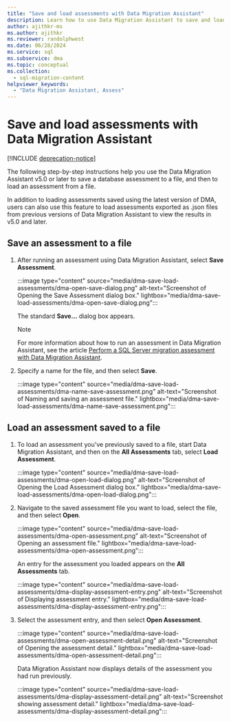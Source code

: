 ```yaml
---
title: "Save and load assessments with Data Migration Assistant"
description: Learn how to use Data Migration Assistant to save and load assessments.
author: ajithkr-ms
ms.author: ajithkr
ms.reviewer: randolphwest
ms.date: 06/28/2024
ms.service: sql
ms.subservice: dma
ms.topic: conceptual
ms.collection:
  - sql-migration-content
helpviewer_keywords:
  - "Data Migration Assistant, Assess"
---
```


# Save and load assessments with Data Migration Assistant

[!INCLUDE [deprecation-notice](includes/deprecation-notice.md)]

The following step-by-step instructions help you use the Data Migration Assistant v5.0 or later to save a database assessment to a file, and then to load an assessment from a file.

In addition to loading assessments saved using the latest version of DMA, users can also use this feature to load assessments exported as .json files from previous versions of Data Migration Assistant to view the results in v5.0 and later.

## Save an assessment to a file

1. After running an assessment using Data Migration Assistant, select **Save Assessment**.

   :::image type="content" source="media/dma-save-load-assessments/dma-open-save-dialog.png" alt-text="Screenshot of Opening the Save Assessment dialog box." lightbox="media/dma-save-load-assessments/dma-open-save-dialog.png":::

   The standard **Save...** dialog box appears.

   > [!NOTE]  
   > For more information about how to run an assessment in Data Migration Assistant, see the article [Perform a SQL Server migration assessment with Data Migration Assistant](dma-assesssqlonprem.md).

1. Specify a name for the file, and then select **Save**.

   :::image type="content" source="media/dma-save-load-assessments/dma-name-save-assessment.png" alt-text="Screenshot of Naming and saving an assessment file." lightbox="media/dma-save-load-assessments/dma-name-save-assessment.png":::

## Load an assessment saved to a file

1. To load an assessment you've previously saved to a file, start Data Migration Assistant, and then on the **All Assessments** tab, select **Load Assessment**.

   :::image type="content" source="media/dma-save-load-assessments/dma-open-load-dialog.png" alt-text="Screenshot of Opening the Load Assessment dialog box." lightbox="media/dma-save-load-assessments/dma-open-load-dialog.png":::

1. Navigate to the saved assessment file you want to load, select the file, and then select **Open**.

   :::image type="content" source="media/dma-save-load-assessments/dma-open-assessment.png" alt-text="Screenshot of Opening an assessment file." lightbox="media/dma-save-load-assessments/dma-open-assessment.png":::

   An entry for the assessment you loaded appears on the **All Assessments** tab.

   :::image type="content" source="media/dma-save-load-assessments/dma-display-assessment-entry.png" alt-text="Screenshot of Displaying assessment entry." lightbox="media/dma-save-load-assessments/dma-display-assessment-entry.png":::

1. Select the assessment entry, and then select **Open Assessment**.

   :::image type="content" source="media/dma-save-load-assessments/dma-open-assessment-detail.png" alt-text="Screenshot of Opening the assessment detail." lightbox="media/dma-save-load-assessments/dma-open-assessment-detail.png":::

   Data Migration Assistant now displays details of the assessment you had run previously.

   :::image type="content" source="media/dma-save-load-assessments/dma-display-assessment-detail.png" alt-text="Screenshot showing assessment detail." lightbox="media/dma-save-load-assessments/dma-display-assessment-detail.png":::
